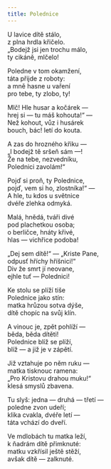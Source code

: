 ```yaml
---
title: Polednice
---
```


  

U lavice dítě stálo,  
z plna hrdla křičelo.  
„Bodejž jsi jen trochu málo,  
ty cikáně, mlčelo!

  

Poledne v tom okamžení,  
táta přijde z roboty:  
a mně hasne u vaření  
pro tebe, ty zlobo, ty!

  

Mlč! Hle husar a kočárek —  
hrej si — tu máš kohouta!“ —  
Než kohout, vůz i husárek  
bouch, bác! letí do kouta.

  

A zas do hrozného křiku —  
„I bodejž tě sršeň sám —!  
Že na tebe, nezvedníku,  
Polednici zavolám!“

  

Pojď si proň, ty Polednice,  
pojď, vem si ho, zlostníka!“ —  
A hle, tu kdos u světnice  
dvéře zlehka odmyká.

  

Malá, hnědá, tváři divé  
pod plachetkou osoba;  
o berličce, hnáty křivé,  
hlas — vichřice podoba!

  

„Dej sem dítě!“ — „Kriste Pane,  
odpusť hříchy hříšnici!“  
Div že smrt jí neovane,  
ejhle tuť — Polednici!

  

Ke stolu se plíží tiše  
Polednice jako stín:  
matka hrůzou sotva dýše,  
dítě chopíc na svůj klín.

  

A vinouc je, zpět pohlíží —  
běda, běda dítěti!  
Polednice blíž se plíží,  
blíž — a již je v zápětí.

  

Již vztahuje po něm ruku —  
matka tisknouc ramena:  
„Pro Kristovu drahou muku!“  
klesá smyslů zbavena.

  

Tu slyš: jedna — druhá — třetí —  
poledne zvon udeří;  
klika cvakla, dvéře letí —  
táta vchází do dveří.

  

Ve mdlobách tu matka leží,  
k ňadrám dítě přimknuté:  
matku vzkřísil ještě stěží,  
avšak dítě — zalknuté.
